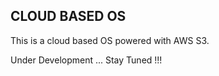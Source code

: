## CLOUD BASED OS 
This is a cloud based OS powered with AWS S3. 

Under Development ... Stay Tuned !!! 
